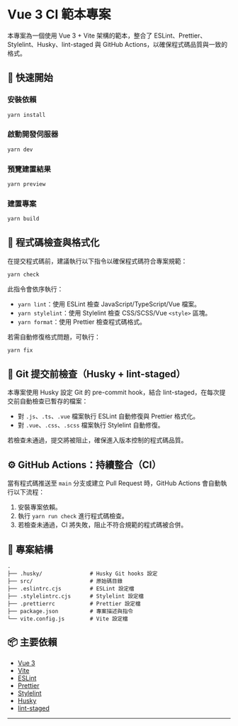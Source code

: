 # Vue 3 CI 範本專案

本專案為一個使用 Vue 3 + Vite 架構的範本，整合了 ESLint、Prettier、Stylelint、Husky、lint-staged 與 GitHub Actions，以確保程式碼品質與一致的格式。

## 🚀 快速開始

### 安裝依賴

```bash
yarn install
```

### 啟動開發伺服器

```bash
yarn dev
```

### 預覽建置結果

```bash
yarn preview
```

### 建置專案

```bash
yarn build
```

## 🧪 程式碼檢查與格式化

在提交程式碼前，建議執行以下指令以確保程式碼符合專案規範：

```bash
yarn check
```

此指令會依序執行：

- `yarn lint`：使用 ESLint 檢查 JavaScript/TypeScript/Vue 檔案。
- `yarn stylelint`：使用 Stylelint 檢查 CSS/SCSS/Vue `<style>` 區塊。
- `yarn format`：使用 Prettier 檢查程式碼格式。

若需自動修復格式問題，可執行：

```bash
yarn fix
```

## 🔐 Git 提交前檢查（Husky + lint-staged）

本專案使用 Husky 設定 Git 的 pre-commit hook，結合 lint-staged，在每次提交前自動檢查已暫存的檔案：

- 對 `.js`、`.ts`、`.vue` 檔案執行 ESLint 自動修復與 Prettier 格式化。
- 對 `.vue`、`.css`、`.scss` 檔案執行 Stylelint 自動修復。

若檢查未通過，提交將被阻止，確保進入版本控制的程式碼品質。

## ⚙️ GitHub Actions：持續整合（CI）

當有程式碼推送至 `main` 分支或建立 Pull Request 時，GitHub Actions 會自動執行以下流程：

1. 安裝專案依賴。
2. 執行 `yarn run check` 進行程式碼檢查。
3. 若檢查未通過，CI 將失敗，阻止不符合規範的程式碼被合併。

## 📁 專案結構

```
.
├── .husky/               # Husky Git hooks 設定
├── src/                  # 原始碼目錄
├── .eslintrc.cjs         # ESLint 設定檔
├── .stylelintrc.cjs      # Stylelint 設定檔
├── .prettierrc           # Prettier 設定檔
├── package.json          # 專案描述與指令
└── vite.config.js        # Vite 設定檔
```

## 📦 主要依賴

- [Vue 3](https://vuejs.org/)
- [Vite](https://vitejs.dev/)
- [ESLint](https://eslint.org/)
- [Prettier](https://prettier.io/)
- [Stylelint](https://stylelint.io/)
- [Husky](https://typicode.github.io/husky/#/)
- [lint-staged](https://github.com/okonet/lint-staged)

---
